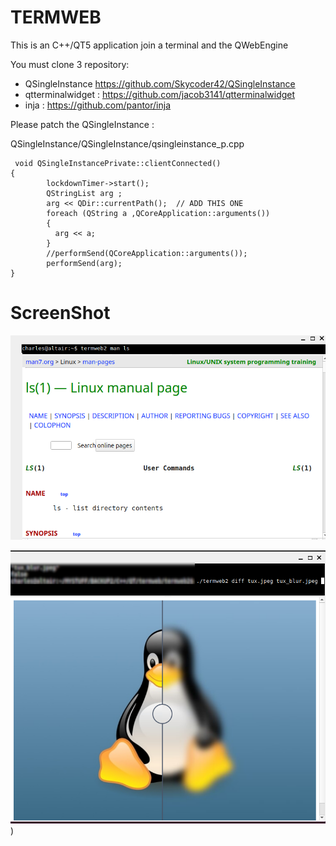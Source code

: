 # TERMWEB

This is an C++/QT5 application join a terminal and the QWebEngine

You must clone 3 repository:

* QSingleInstance  https://github.com/Skycoder42/QSingleInstance
* qtterminalwidget  : https://github.com/jacob3141/qtterminalwidget
* inja : https://github.com/pantor/inja

 Please patch the QSingleInstance :

 QSingleInstance/QSingleInstance/qsingleinstance_p.cpp
```
 void QSingleInstancePrivate::clientConnected()
{
        lockdownTimer->start();
        QStringList arg ;
        arg << QDir::currentPath();  // ADD THIS ONE 
        foreach (QString a ,QCoreApplication::arguments())
        {
          arg << a;
        }
        //performSend(QCoreApplication::arguments());
        performSend(arg);
}
```
# ScreenShot 
![](https://github.com/zebulon75018/termweb/blob/5c45f44a2f9a0fb193cf33079dc1488375660ee8/img/termwebman.png)

![](https://github.com/zebulon75018/termweb/blob/5c45f44a2f9a0fb193cf33079dc1488375660ee8/img/termwebdiffpicture.png))

